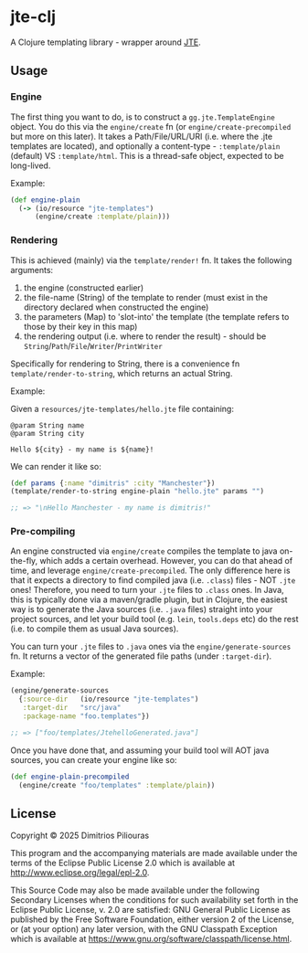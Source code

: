 # jte-clj

A Clojure templating library - wrapper around [JTE](https://jte.gg/).

## Usage

### Engine
The first thing you want to do, is to construct a `gg.jte.TemplateEngine` object.
You do this via the `engine/create` fn (or `engine/create-precompiled` but more on this later).
It takes a Path/File/URL/URI (i.e. where the .jte templates are located), and optionally
a content-type - `:template/plain` (default) VS `:template/html`. This is a thread-safe object, 
expected to be long-lived. 

Example: 
```clj
(def engine-plain
  (-> (io/resource "jte-templates") 
      (engine/create :template/plain)))
```

### Rendering
This is achieved (mainly) via the `template/render!` fn. It takes the following arguments:

1. the engine (constructed earlier)
2. the file-name (String) of the template to render (must exist in the directory declared when constructed the engine)
3. the parameters (Map) to 'slot-into' the template (the template refers to those by their key in this map)
4. the rendering output (i.e. where to render the result) - should be `String`/`Path`/`File`/`Writer`/`PrintWriter`

Specifically for rendering to String, there is a convenience fn `template/render-to-string`, 
which returns an actual String.

Example: 

Given a `resources/jte-templates/hello.jte` file containing:

```
@param String name
@param String city

Hello ${city} - my name is ${name}!
```
We can render it like so:

```clj
(def params {:name "dimitris" :city "Manchester"})
(template/render-to-string engine-plain "hello.jte" params "")

;; => "\nHello Manchester - my name is dimitris!"
```

### Pre-compiling
An engine constructed via `engine/create` compiles the template to java 
on-the-fly, which adds a certain overhead. However, you can do that ahead of time,
and leverage `engine/create-precompiled`. The only difference here is that it expects 
a directory to find compiled java (i.e. `.class`) files - NOT `.jte` ones! Therefore,
you need to turn your `.jte` files to `.class` ones. In Java, this is typically done via 
a maven/gradle plugin, but in Clojure, the easiest way is to generate the Java sources 
(i.e. `.java` files) straight into your project sources, and let your build tool 
(e.g. `lein`, `tools.deps` etc) do the rest (i.e. to compile them as usual Java sources).

You can turn your `.jte` files to `.java` ones via the `engine/generate-sources` fn.
It returns a vector of the generated file paths (under `:target-dir`).

Example: 

```clj
(engine/generate-sources 
  {:source-dir   (io/resource "jte-templates")
   :target-dir   "src/java"
   :package-name "foo.templates"})

;; => ["foo/templates/JtehelloGenerated.java"]                   
```
Once you have done that, and assuming your build tool will AOT java sources,
you can create your engine like so:

```clj
(def engine-plain-precompiled
  (engine/create "foo/templates" :template/plain))
```

## License

Copyright © 2025 Dimitrios Piliouras

This program and the accompanying materials are made available under the
terms of the Eclipse Public License 2.0 which is available at
http://www.eclipse.org/legal/epl-2.0.

This Source Code may also be made available under the following Secondary
Licenses when the conditions for such availability set forth in the Eclipse
Public License, v. 2.0 are satisfied: GNU General Public License as published by
the Free Software Foundation, either version 2 of the License, or (at your
option) any later version, with the GNU Classpath Exception which is available
at https://www.gnu.org/software/classpath/license.html.
